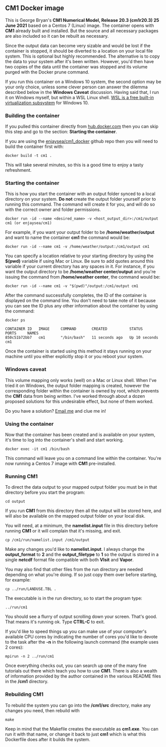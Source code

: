 ## CM1 Docker image
This is George Bryan's **CM1 Numerical Model, Release 20.3  (cm1r20.3)  25 June 2021**  based on a Centos 7 (Linux) image. The container opens with  **CM1** already built and installed. But the source and all necessary packages are also included so it can be rebuilt as necessary.

Since the output data can become very sizable and would be lost if the container is stopped, it should be diverted to a location on your local file system. This is optional but highly recommended. The alternative is to copy the data to your system after it's been written. However, you'd then have two copies of the data until the container was stopped and its volume purged with the Docker prune command.

If you run this container on a Windows 10 system, the second option may be your only choice, unless some clever person can answer the dilemma described below in the **Windows Caveat** discussion. Having said that, I run it on Windows myself, but within a WSL Linux shell. [WSL is a free built-in virtualization subsystem](https://docs.microsoft.com/en-us/windows/wsl/install-win10) for Windows 10.

### Building the container
If you pulled this container directly from [hub.docker.com](https://hub.docker.com/repository/docker/enjaysea/cm1) then you can skip this step and go to the section: **Starting the container**.

If you are using the [enjaysea/cm1_docker](https://github.com/enjaysea/cm1_docker) github repo then you will need to build the container first with:
```
docker build -t cm1 .
```
This will take several minutes, so this is a good time to enjoy a tasty refreshment.

### Starting the container 
This is how you start the container with an output folder synced to a local directory on your system. **Do not** create the output folder yourself prior to running this command. The command will create it for you, and will do so with the correct owner and folder permissions.
```
docker run -id --name <desired_name> -v <host_output_dir>:/cm1/output cm1 (or enjaysea/cm1)
```
For example, if you want your output folder to be **/home/weather/output** and want to name the container **cm1** the command would be:
```
docker run -id --name cm1 -v /home/weather/output:/cm1/output cm1
```
You can specify a location relative to your starting directory by using the **$(pwd)** variable if using Mac or Linux. Be sure to add quotes around this variable if your current directory has any spaces in it. For instance, if you want the output directory to be **/home/weather center/output** and you're issuing the command from **/home/weather center**, the command would be:
```
docker run -id --name cm1 -v "$(pwd)"/output:/cm1/output cm1
```
After the command successfully completes, the ID of the container is displayed on the command line. You don't need to take note of it because you can see the ID plus any other information about the container by using the command:
```
docker ps

CONTAINER ID   IMAGE     COMMAND       CREATED          STATUS          PORTS     NAMES
850c51b72bb7   cm1       "/bin/bash"   11 seconds ago   Up 10 seconds             cm1
```
Once the container is started using this method it stays running on your machine until you either explicitly stop it or you reboot your system.

### Windows caveat
This volume mapping only works (well) on a Mac or Linux shell. When I've tried it on Windows, the output folder mapping is created, however the corresponding folder within the container is owned by root, which prevents the **CM1** data from being written. I've worked through about a dozen proposed solutions for this undesirable effect, but none of them worked. 

Do you have a solution?  [Email me](mailto:nick@centanni.com) and clue me in!

### Using the container
Now that the container has been created and is available on your system, it's time to log into the container's shell and start working.
```
docker exec -it cm1 /bin/bash
```
This command will leave you on a command line within the container. You're now running a Centos 7 image with **CM1** pre-installed.

### Running CM1

To direct the data output to your mapped output folder you must be in that directory before you start the program:
```
cd output
```
If you run **CM1** from this directory then all the output will be stored here, and will also be available on the mapped output folder on your local disk. 

You will need, at a minimum, the **namelist.input** file in this directory before running **CM1** or it will complain that it's missing, and exit.
```
cp /cm1/run/namelist.input /cm1/output
```
Make any changes you'd like to **namelist.input**. I always change the **output_format** to **2** and the **output_filetype** to **1** so the output is stored in a single **netcdf** format file compatible with both **VIsit** and **Vapor**. 
 
You may also find that other files from the run directory are needed depending on what you're doing. If so just copy them over before starting, for example:
```
cp ../run/LANDUSE.TBL . 
```
The executable is in the run directory, so to start the program type:
```
../run/cm1
```
You should see a flurry of output scrolling down your screen. That's good. That means it's running ok. Type **CTRL-C** to exit.

If you'd like to speed things up you can make use of your computer's available CPU cores by indicating the number of cores you'd like to devote to the task after the **-n** in the following launch command (the example uses 2 cores):
```
mpirun -n 2 ../run/cm1
```

Once everything checks out, you can search up one of the many fine tutorials out there which teach you how to use **CM1**.  There is also a wealth of information provided by the author contained in the various README files in the **/cm1** directory.

### Rebuilding CM1
To rebuild the system you can go into the **/cm1/src** directory, make any changes you need, then rebuild with 
```
make
```
Keep in mind that the Makefile creates the executable as **cm1.exe**. You can run it with that name, or change it back to just **cm1** which is what this Dockerfile does after it builds the system.
